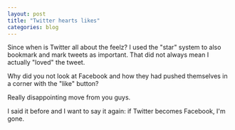 ```yaml
---
layout: post
title: "Twitter hearts likes"
categories: blog
---
```


Since when is Twitter all about the feelz? I used the "star" system to also bookmark and mark tweets as important. That did not always mean I actually "loved" the tweet.

Why did you not look at Facebook and how they had pushed themselves in a corner with the "like" button?

Really disappointing move from you guys.

I said it before and I want to say it again: if Twitter becomes Facebook, I'm gone.
